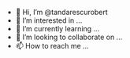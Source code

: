 - 👋 Hi, I’m @tandarescurobert
- 👀 I’m interested in ...
- 🌱 I’m currently learning ...
- 💞️ I’m looking to collaborate on ...
- 📫 How to reach me ...

<!---
tandarescurobert/tandarescurobert is a ✨ special ✨ repository because its `README.md` (this file) appears on your GitHub profile.
You can click the Preview link to take a look at your changes.
--->
